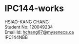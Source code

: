 # IPC144-works
HSIAO-KANG CHANG</br>
Student No: 120049234</br>
Email Id: hchang67@myseneca.ca</br>
IPC144NBB</br>
